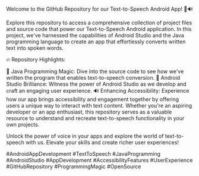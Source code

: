 Welcome to the GitHub Repository for our Text-to-Speech Android App! 📱🔊

Explore this repository to access a comprehensive collection of project files and source code that power our Text-to-Speech Android application. In this project, we've harnessed the capabilities of Android Studio and the Java programming language to create an app that effortlessly converts written text into spoken words.

🔥 Repository Highlights:

📝 Java Programming Magic: Dive into the source code to see how we've written the program that enables text-to-speech conversion.
🚀 Android Studio Brilliance: Witness the power of Android Studio as we develop and craft an engaging user experience.
🔊 Enhancing Accessibility: Experience how our app brings accessibility and engagement together by offering users a unique way to interact with text content.
Whether you're an aspiring developer or an app enthusiast, this repository serves as a valuable resource to understand and recreate text-to-speech functionality in your own projects.

Unlock the power of voice in your apps and explore the world of text-to-speech with us. Elevate your skills and create richer user experiences!

#AndroidAppDevelopment #TextToSpeech #JavaProgramming #AndroidStudio #AppDevelopment #AccessibilityFeatures #UserExperience #GitHubRepository #ProgrammingMagic #OpenSource
